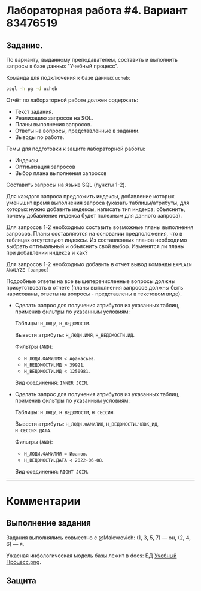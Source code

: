 # Лабораторная работа #4. Вариант 83476519

## Задание.

По варианту, выданному преподавателем, составить и выполнить запросы к базе
данных "Учебный процесс".

Команда для подключения к базе данных `ucheb`:

```bash
psql -h pg -d ucheb 
```

Отчёт по лабораторной работе должен содержать:

- Текст задания.
- Реализацию запросов на SQL.
- Планы выполнения запросов.
- Ответы на вопросы, представленные в задании.
- Выводы по работе.

Темы для подготовки к защите лабораторной работы:

- Индексы
- Оптимизация запросов
- Выбор плана выполнения запросов

Составить запросы на языке SQL (пункты 1-2).

Для каждого запроса предложить индексы, добавление которых уменьшит время
выполнения запроса (указать таблицы/атрибуты, для которых нужно добавить
индексы, написать тип индекса; объяснить, почему добавление индекса будет
полезным для данного запроса).

Для запросов 1-2 необходимо составить возможные планы выполнения запросов.
Планы составляются на основании предположения, что в таблицах отсутствуют
индексы. Из составленных планов необходимо выбрать оптимальный и объяснить свой
выбор. Изменятся ли планы при добавлении индекса и как?

Для запросов 1-2 необходимо добавить в отчет вывод команды `EXPLAIN ANALYZE [запрос]`

Подробные ответы на все вышеперечисленные вопросы должны присутствовать в
отчете (планы выполнения запросов должны быть нарисованы, ответы на вопросы -
представлены в текстовом виде).

- Сделать запрос для получения атрибутов из указанных таблиц, применив фильтры
  по указанным условиям: 

  Таблицы: `Н_ЛЮДИ`, `Н_ВЕДОМОСТИ`. 

  Вывести атрибуты: `Н_ЛЮДИ.ИМЯ`, `Н_ВЕДОМОСТИ.ИД`. 

  Фильтры (`AND`):
    - `Н_ЛЮДИ.ФАМИЛИЯ < Афанасьев`.
    - `Н_ВЕДОМОСТИ.ИД > 39921`.
    - `Н_ВЕДОМОСТИ.ИД < 1250981`. 

  Вид соединения: `INNER JOIN`.

- Сделать запрос для получения атрибутов из указанных таблиц, применив фильтры
  по указанным условиям: 

  Таблицы: `Н_ЛЮДИ`, `Н_ВЕДОМОСТИ`, `Н_СЕССИЯ`. 

  Вывести атрибуты: `Н_ЛЮДИ.ФАМИЛИЯ`, `Н_ВЕДОМОСТИ.ЧЛВК_ИД`, `Н_СЕССИЯ.ДАТА`. 

  Фильтры (`AND`):
    - `Н_ЛЮДИ.ФАМИЛИЯ = Иванов`.
    - `Н_ВЕДОМОСТИ.ДАТА < 2022-06-08`. 

  Вид соединения: `RIGHT JOIN`.

- - -

# Комментарии

## Выполнение задания

Задания выполнялись совместно с @Malevrovich: (1, 3, 5, 7) — он, (2, 4, 6) — я.

Ужасная инфологическая модель базы лежит в docs: БД [Учебный Процесс.png](../docs/DB-study-process.png).



## Защита

